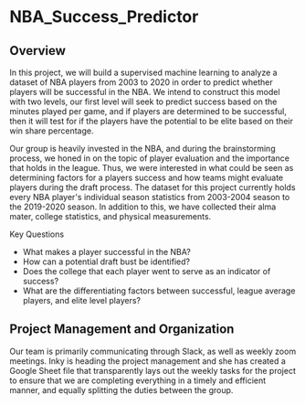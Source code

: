 # NBA_Success_Predictor

## Overview 

In this project, we will build a supervised machine learning to analyze a dataset of NBA players from 2003 to 2020 in order to predict whether players will be successful in the NBA. We intend to construct this model with two levels, our first level will seek to predict success based on the minutes played per game, and if players are determined to be successful, then it will test for if the players have the potential to be elite based on their win share percentage. 

Our group is heavily invested in the NBA, and during the brainstorming process, we honed in on the topic of player evaluation and the importance that holds in the league. Thus, we were interested in what could be seen as determining factors for a players success and how teams might evaluate players during the draft process. The dataset for this project currently holds every NBA player's individual season statistics from 2003-2004 season to the 2019-2020 season. In addition to this, we have collected their alma mater, college statistics, and physical measurements.

Key Questions
- What makes a player successful in the NBA?
- How can a potential draft bust be identified?
- Does the college that each player went to serve as an indicator of success?
- What are the differentiating factors between successful, league average players, and elite level players?

## Project Management and Organization

Our team is primarily communicating through Slack, as well as weekly zoom meetings. Inky is heading the project management and she has created a Google Sheet file that transparently lays out the weekly tasks for the project to ensure that we are completing everything in a timely and efficient manner, and equally splitting the duties between the group. 

